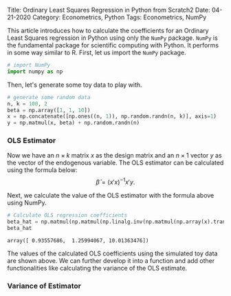 Title: Ordinary Least Squares Regression in Python from Scratch2
Date: 04-21-2020
Category: Econometrics, Python
Tags: Econometrics, NumPy

This article introduces how to calculate the coefficients for an Ordinary Least Squares regression in Python using only the `NumPy` package.
`NumPy` is the fundamental package for scientific computing with Python. It performs in some way similar to R. First, let us import the `NumPy` package.

```python
# import NumPy
import numpy as np
```
Then, let's generate some toy data to play with.

```python
# generate some random data
n, k = 100, 2
beta = np.array([1, 1, 10])
x = np.concatenate([np.ones((n, 1)), np.random.randn(n, k)], axis=1)
y = np.matmul(x, beta) + np.random.randn(n)
```

### OLS Estimator
Now we have an $n \times k$ matrix $x$ as the design matrix and an $n \times 1$ vector $y$ as the vector of the endogenous variable. 
The OLS estimator can be calculated using the formula below:
$$ \hat{\beta} = (x'x)^{-1}x'y. $$

Next, we calculate the value of the OLS estimator with the formula above using NumPy. 

```python
# Calculate OLS regression coefficients
beta_hat = np.matmul(np.matmul(np.linalg.inv(np.matmul(np.array(x).transpose(), np.array(x))), x.transpose()), y)
beta_hat
```

    array([ 0.93557686,  1.25994067, 10.01363476])

The values of the calculated OLS coefficients using the simulated toy data are shown above. We can further develop it
into a function and add other functionalities like calculating the variance of the OLS estimate.

### Variance of Estimator
